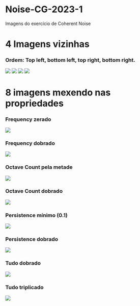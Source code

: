 # Noise-CG-2023-1
Imagens do exercício de Coherent Noise

# 4 Imagens vizinhas
### Ordem: Top left, bottom left, top right, bottom right.

![](neighbour-top-left.bmp)
![](neighbour-bottom-left.bmp)
![](neighbour-top-right.bmp)
![](neighbour-bottom-right.bmp)

# 8 imagens mexendo nas propriedades

### Frequency zerado
![](decreasedFrequency.bmp)

### Frequency dobrado
![](increasedFrequency.bmp)

### Octave Count pela metade
![](decreasedOctaveCount.bmp)

### Octave Count dobrado
![](increasedOctaveCount.bmp)

### Persistence mínimo (0.1)
![](decreasedPersistence.bmp)

### Persistence dobrado
![](increasedPersistence.bmp)

### Tudo dobrado
![](doubleEverything.bmp)

### Tudo triplicado
![](tripleEverything.bmp)
